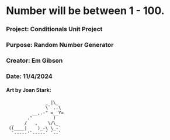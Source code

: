 # Number will be between 1 - 100.

### Project: Conditionals Unit Project
### Purpose: Random Number Generator
### Creator: Em Gibson
### Date: 11/4/2024



#### Art by Joan Stark:

                   _ |\_
                   \` ..\
              __,.-" =__Y=
            ."        )
      _    /   ,    \/\_
     ((____|    )_-\ \_-`
      `-----'`-----` `--`